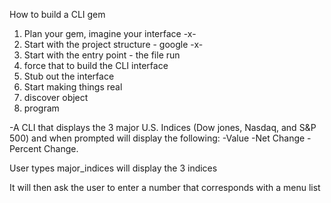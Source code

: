 How to build a CLI gem

1. Plan your gem, imagine your interface -x-
2. Start with the project structure - google -x-
3. Start with the entry point - the file run
4. force that to build the CLI interface
5. Stub out the interface
6. Start making things real
7. discover object
8. program


-A CLI that displays the 3 major U.S. Indices (Dow jones, Nasdaq, and S&P 500) and when prompted will display the following:
      -Value
      -Net Change
      -Percent Change.

User types major_indices
  will display the 3 indices

It will then ask the user to enter a number that corresponds with a menu list

